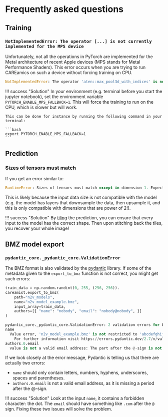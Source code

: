 # Frequently asked questions

## Training

### `NotImplementedError: The operator [...] is not currently implemented for the MPS device`

Unfortunately, not all the operations in PyTorch are implemented for the Metal architecture 
of recent Apple devices (MPS stands for Metal Performance Shaders). This error occurs
when you are trying to run CAREamics on such a device without forcing training on CPU.

```python
NotImplementedError: The operator 'aten::max_pool3d_with_indices' is not currently implemented for the MPS device. If you want this op to be added in priority during the prototype phase of this feature, please comment on https://github.com/pytorch/pytorch/issues/77764. As a temporary fix, you can set the environment variable `PYTORCH_ENABLE_MPS_FALLBACK=1` to use the CPU as a fallback for this op. WARNING: this will be slower than running natively on MPS.
```

!!! success "Solution"
    In your environment (e.g. terminal before you start the jupyter notebook), set the
    environment variable `PYTORCH_ENABLE_MPS_FALLBACK=1`. This will force the training
    to run on the CPU, which is slower but will work.

    This can be done for instance by running the following command in your terminal:

    ```bash
    export PYTORCH_ENABLE_MPS_FALLBACK=1
    ```


## Prediction

### Sizes of tensors must match

If you get an error similar to:

```python
RuntimeError: Sizes of tensors must match except in dimension 1. Expected size 320 but got size 321 for tensor number 1 in the list.
```

This is likely because the input data size is not compatible with the model (e.g. the
model has layers that downsample the data, then upsample it, and this is only 
compatible with dimensions that are power of 2!).

!!! success "Solution"
    By [tiling](usage/prediction.md#tiling) the prediction, you can ensure that every
    input to the model has the correct shape. Then upon stitching back the tiles, you
    recover your whole image!


## BMZ model export

### `pydantic_core._pydantic_core.ValidationError`

The BMZ format is also validated by the [pydantic](https://pydantic-docs.helpmanual.io/)
library. If some of the metadata given to the `export_to_bmz` function is not correct, 
you might get such errors:

```python title="Code"
train_data = np.random.randint(0, 255, (256, 256)).
careamist.export_to_bmz( 
    path="n2v_models", 
    name="n2v_model_example.bmz", 
    input_array=train_data, 
    authors=[{ "name": "nobody", "email": "nobody@nobody", }]
)
```

```python title="Error message"
pydantic_core._pydantic_core.ValidationError: 2 validation errors for bioimage.io model specification
name
  Value error, 'n2v_model_example.bmz' is not restricted to 'abcdefghijklmnopqrstuvwxyzABCDEFGHIJKLMNOPQRSTUVWXYZ0123456789_- ()' [type=value_error, input_value='n2v_model_example.bmz', input_type=str]
    For further information visit https://errors.pydantic.dev/2.7/v/value_error
authors.0.email
  value is not a valid email address: The part after the @-sign is not valid. It should have a period. [type=value_error, input_value='nobody@nobody', input_type=str]
```

If we look closely at the error message, Pydantic is telling us that there are actually
two errors:
- `name` should only contain letters, numbers, hyphens, underscores, spaces and parentheses.
- `authors.0.email` is not a valid email address, as it is missing a period after the @-sign.

!!! success "Solution"
    Look at the input `name`, it contains a forbidden character: the dot. The `email`
    should have something like `.com` after the `@` sign. Fixing these two issues will
    solve the problem.
